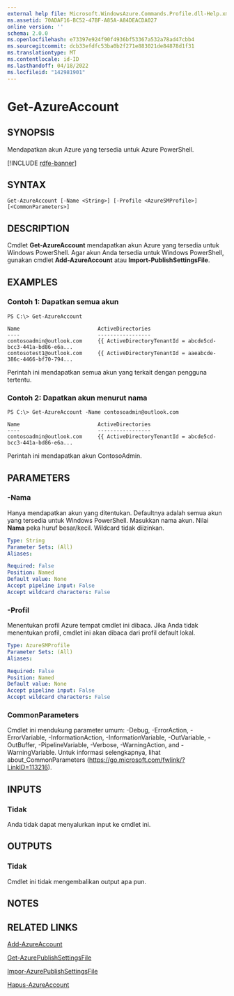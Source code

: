 ```yaml
---
external help file: Microsoft.WindowsAzure.Commands.Profile.dll-Help.xml
ms.assetid: 70ADAF16-BC52-47BF-A85A-A84DEACDA027
online version: ''
schema: 2.0.0
ms.openlocfilehash: e73397e924f90f4936bf53367a532a78ad47cbb4
ms.sourcegitcommit: dcb33efdfc53ba0b2f271e883021de84878d1f31
ms.translationtype: MT
ms.contentlocale: id-ID
ms.lasthandoff: 04/18/2022
ms.locfileid: "142981901"
---
```

# Get-AzureAccount

## SYNOPSIS
Mendapatkan akun Azure yang tersedia untuk Azure PowerShell.

[!INCLUDE [rdfe-banner](../../includes/rdfe-banner.md)]

## SYNTAX

```
Get-AzureAccount [-Name <String>] [-Profile <AzureSMProfile>] [<CommonParameters>]
```

## DESCRIPTION
Cmdlet **Get-AzureAccount** mendapatkan akun Azure yang tersedia untuk Windows PowerShell.
Agar akun Anda tersedia untuk Windows PowerShell, gunakan cmdlet **Add-AzureAccount** atau **Import-PublishSettingsFile**.

## EXAMPLES

### Contoh 1: Dapatkan semua akun
```
PS C:\> Get-AzureAccount

Name                         ActiveDirectories
----                         -----------------
contosoadmin@outlook.com     {{ ActiveDirectoryTenantId = abcde5cd-bcc3-441a-bd86-e6a...
contosotest1@outlook.com     {{ ActiveDirectoryTenantId = aaeabcde-386c-4466-bf70-794...
```

Perintah ini mendapatkan semua akun yang terkait dengan pengguna tertentu.

### Contoh 2: Dapatkan akun menurut nama
```
PS C:\> Get-AzureAccount -Name contosoadmin@outlook.com

Name                         ActiveDirectories
----                         -----------------
contosoadmin@outlook.com     {{ ActiveDirectoryTenantId = abcde5cd-bcc3-441a-bd86-e6a...
```

Perintah ini mendapatkan akun ContosoAdmin.

## PARAMETERS

### -Nama
Hanya mendapatkan akun yang ditentukan.
Defaultnya adalah semua akun yang tersedia untuk Windows PowerShell.
Masukkan nama akun.
Nilai **Nama** peka huruf besar/kecil.
Wildcard tidak diizinkan.

```yaml
Type: String
Parameter Sets: (All)
Aliases: 

Required: False
Position: Named
Default value: None
Accept pipeline input: False
Accept wildcard characters: False
```

### -Profil
Menentukan profil Azure tempat cmdlet ini dibaca. Jika Anda tidak menentukan profil, cmdlet ini akan dibaca dari profil default lokal.

```yaml
Type: AzureSMProfile
Parameter Sets: (All)
Aliases: 

Required: False
Position: Named
Default value: None
Accept pipeline input: False
Accept wildcard characters: False
```

### CommonParameters
Cmdlet ini mendukung parameter umum: -Debug, -ErrorAction, -ErrorVariable, -InformationAction, -InformationVariable, -OutVariable, -OutBuffer, -PipelineVariable, -Verbose, -WarningAction, and -WarningVariable. Untuk informasi selengkapnya, lihat about_CommonParameters (https://go.microsoft.com/fwlink/?LinkID=113216).

## INPUTS

### Tidak
Anda tidak dapat menyalurkan input ke cmdlet ini.

## OUTPUTS

### Tidak
Cmdlet ini tidak mengembalikan output apa pun.

## NOTES

## RELATED LINKS

[Add-AzureAccount](./Add-AzureAccount.md)

[Get-AzurePublishSettingsFile](./Get-AzurePublishSettingsFile.md)

[Impor-AzurePublishSettingsFile](./Import-AzurePublishSettingsFile.md)

[Hapus-AzureAccount](./Remove-AzureAccount.md)


